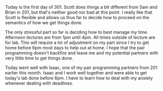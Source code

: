 Today is the first day of 301.  Scott does things a bit different from Sam and Brian in 201, but that's neither good nor bad at this point.  I really like that Scott is flexible and allows us thus far to decide how to proceed on the semantics of how we get things done.

The only stressful part so far is deciding how to best manage my time.  Afternoon lectures are from 1pm until 4pm.  All times outside of lecture are for lab.  This will require a lot of adjustment on my part since I try to get home before 6pm most days to help out at home.  I hope that the pair programming doesn't backfire and leave me and my potential partners with very little time to get things done.  

Today went well with Isaac, one of my pair programming partners from 201 earlier this month.  Isaac and I work well together and were able to get today's lab done before 6pm.  I have to learn how to deal with my anxiety whenever dealing with deadlines.
